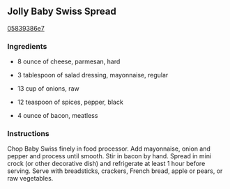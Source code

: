 ## Jolly Baby Swiss Spread

[05839386e7](http://www.food.com/recipe/jolly-baby-swiss-spread-297370)

### Ingredients

 - 8 ounce of cheese, parmesan, hard

 - 3 tablespoon of salad dressing, mayonnaise, regular

 - 13 cup of onions, raw

 - 12 teaspoon of spices, pepper, black

 - 4 ounce of bacon, meatless

### Instructions

Chop Baby Swiss finely in food processor. Add mayonnaise, onion and pepper and process until smooth. Stir in bacon by hand. Spread in mini crock (or other decorative dish) and refrigerate at least 1 hour before serving. Serve with breadsticks, crackers, French bread, apple or pears, or raw vegetables.
